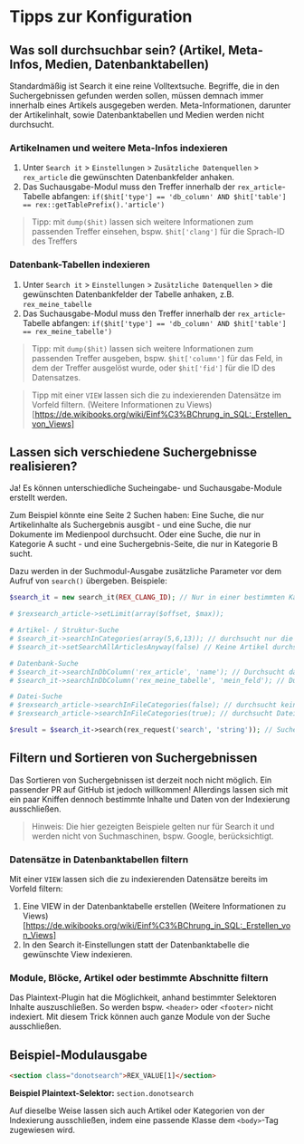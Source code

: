 # Tipps zur Konfiguration

## Was soll durchsuchbar sein? (Artikel, Meta-Infos, Medien, Datenbanktabellen)

Standardmäßig ist Search it eine reine Volltextsuche. Begriffe, die in den Suchergebnissen gefunden werden sollen, müssen demnach immer innerhalb eines Artikels ausgegeben werden. Meta-Informationen, darunter der Artikelinhalt, sowie Datenbanktabellen und Medien werden nicht durchsucht.

### Artikelnamen und weitere Meta-Infos indexieren

1. Unter `Search it` > `Einstellungen` > `Zusätzliche Datenquellen` > `rex_article` die gewünschten Datenbankfelder anhaken.
2. Das Suchausgabe-Modul muss den Treffer innerhalb der `rex_article`-Tabelle abfangen: `if($hit['type'] == 'db_column' AND $hit['table'] == rex::getTablePrefix().'article')`

> Tipp: mit `dump($hit)` lassen sich weitere Informationen zum passenden Treffer einsehen, bspw. `$hit['clang']` für die Sprach-ID des Treffers

### Datenbank-Tabellen indexieren

1. Unter `Search it` > `Einstellungen` > `Zusätzliche Datenquellen` > die gewünschten Datenbankfelder der Tabelle anhaken, z.B. `rex_meine_tabelle`
2. Das Suchausgabe-Modul muss den Treffer innerhalb der `rex_article`-Tabelle abfangen: `if($hit['type'] == 'db_column' AND $hit['table'] == rex_meine_tabelle')`

> Tipp: mit `dump($hit)` lassen sich weitere Informationen zum passenden Treffer ausgeben, bspw. `$hit['column']` für das Feld, in dem der Treffer ausgelöst wurde, oder `$hit['fid']` für die ID des Datensatzes.

> Tipp mit einer `VIEW` lassen sich die zu indexierenden Datensätze im Vorfeld filtern. (Weitere Informationen zu Views)[https://de.wikibooks.org/wiki/Einf%C3%BChrung_in_SQL:_Erstellen_von_Views]

## Lassen sich verschiedene Suchergebnisse realisieren?

Ja! Es können unterschiedliche Sucheingabe- und Suchausgabe-Module erstellt werden.

Zum Beispiel könnte eine Seite 2 Suchen haben: Eine Suche, die nur Artikelinhalte als Suchergebnis ausgibt - und eine Suche, die nur Dokumente im Medienpool durchsucht. Oder eine Suche, die nur in Kategorie A sucht - und eine Suchergebnis-Seite, die nur in Kategorie B sucht.

Dazu werden in der Suchmodul-Ausgabe zusätzliche Parameter vor dem Aufruf von `search()` übergeben. Beispiele:

```php
$search_it = new search_it(REX_CLANG_ID); // Nur in einer bestimmten Kategorie suchen

# $rexsearch_article->setLimit(array($offset, $max));

# Artikel- / Struktur-Suche
# $search_it->searchInCategories(array(5,6,13)); // durchsucht nur die Kategorien 5, 6 und 13
# $search_it->setSearchAllArticlesAnyway(false) // Keine Artikel durchsuchen

# Datenbank-Suche
# $search_it->searchInDbColumn('rex_article', 'name'); // Durchsucht das Meta-Info-Feld "name" (dieses muss in den Search it-Einstellungen unter "Zusätzliche Datenquellen" markiert sein!)
# $search_it->searchInDbColumn('rex_meine_tabelle', 'mein_feld'); // Durchsucht das Feld "mein_feld" (dieses muss in den Search it-Einstellungen unter "Zusätzliche Datenquellen" markiert sein!)

# Datei-Suche
# $rexsearch_article->searchInFileCategories(false); // durchsucht keine Dateien
# $rexsearch_article->searchInFileCategories(true); // durchsucht Dateien

$result = $search_it->search(rex_request('search', 'string')); // Suche ausführen.
```

## Filtern und Sortieren von Suchergebnissen

Das Sortieren von Suchergebnissen ist derzeit noch nicht möglich. Ein passender PR auf GitHub ist jedoch willkommen! Allerdings lassen sich mit ein paar Kniffen dennoch bestimmte Inhalte und Daten von der Indexierung ausschließen.

> Hinweis: Die hier gezeigten Beispiele gelten nur für Search it und werden nicht von Suchmaschinen, bspw. Google, berücksichtigt.

### Datensätze in Datenbanktabellen filtern

Mit einer `VIEW` lassen sich die zu indexierenden Datensätze bereits im Vorfeld filtern:

1. Eine VIEW in der Datenbanktabelle erstellen (Weitere Informationen zu Views)[https://de.wikibooks.org/wiki/Einf%C3%BChrung_in_SQL:_Erstellen_von_Views]
2. In den Search it-Einstellungen statt der Datenbanktabelle die gewünschte View indexieren.

### Module, Blöcke, Artikel oder bestimmte Abschnitte filtern

Das Plaintext-Plugin hat die Möglichkeit, anhand bestimmter Selektoren Inhalte auszuschließen. So werden bspw. `<header>` oder `<footer>` nicht indexiert. Mit diesem Trick können auch ganze Module von der Suche ausschließen.

## Beispiel-Modulausgabe

```html
<section class="donotsearch">REX_VALUE[1]</section>
```

**Beispiel Plaintext-Selektor:** `section.donotsearch`

Auf dieselbe Weise lassen sich auch Artikel oder Kategorien von der Indexierung ausschließen, indem eine passende Klasse dem `<body>`-Tag zugewiesen wird.
